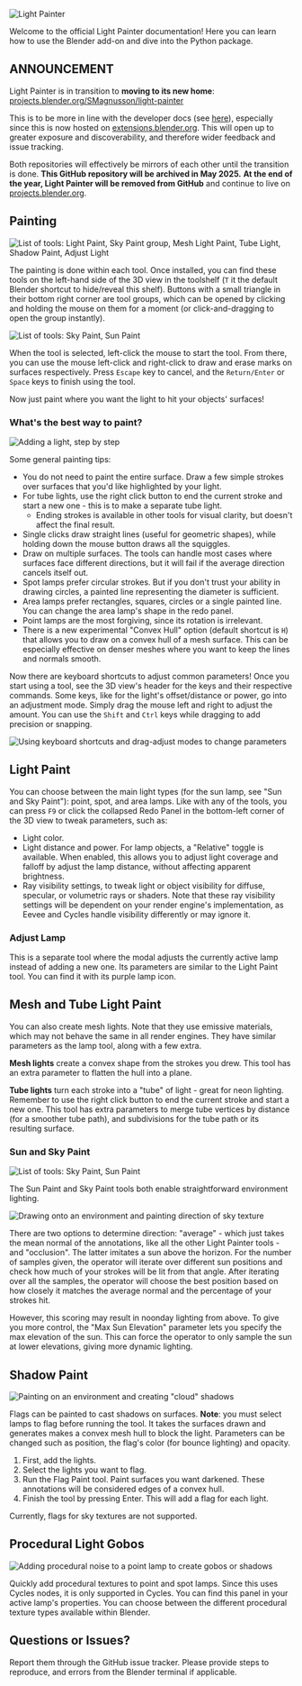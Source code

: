![Light Painter](/docs/assets/logo.png)

Welcome to the official Light Painter documentation!
Here you can learn how to use the Blender add-on and dive into the Python package.

## ANNOUNCEMENT

Light Painter is in transition to **moving to its new home**:
[projects.blender.org/SMagnusson/light-painter](https://projects.blender.org/SMagnusson/light-painter)

This is to be more in line with the developer docs
(see [here](https://developer.blender.org/docs/handbook/guidelines/hosted_extensions/)),
especially since this is now hosted on [extensions.blender.org](https://extensions.blender.org/add-ons/lightpainter/).
This will open up to greater exposure and discoverability, 
and therefore wider feedback and issue tracking.

Both repositories will effectively be mirrors of each other until the transition is done.
**This GitHub repository will be archived in May 2025.**
**At the end of the year, Light Painter will be removed from GitHub** and continue to live on
[projects.blender.org](https://projects.blender.org/SMagnusson/light-painter).

## Painting

![List of tools: Light Paint, Sky Paint group, Mesh Light Paint, Tube Light, Shadow Paint, Adjust Light](/docs/assets/tools.png)

The painting is done within each tool.
Once installed, you can find these tools on the left-hand side of the 3D view
in the toolshelf (`T` it the default Blender shortcut to hide/reveal this shelf).
Buttons with a small triangle in their bottom right corner are tool groups,
which can be opened by clicking and holding the mouse on them for a moment
(or click-and-dragging to open the group instantly).

![List of tools: Sky Paint, Sun Paint](/docs/assets/tool_group.png)

When the tool is selected, left-click the mouse to start the tool.
From there, you can use the mouse left-click and right-click
to draw and erase marks on surfaces respectively.
Press `Escape` key to cancel, and the `Return/Enter` or `Space` keys to finish using the tool.

Now just paint where you want the light to hit your objects' surfaces!

### What's the best way to paint?

![Adding a light, step by step](/docs/assets/painting_steps.gif)

Some general painting tips:

- You do not need to paint the entire surface. Draw a few simple strokes over surfaces that you'd like highlighted by your light.
- For tube lights, use the right click button to end the current stroke and start a new one - this is to make a separate tube light.
  - Ending strokes is available in other tools for visual clarity, but doesn't affect the final result.
- Single clicks draw straight lines (useful for geometric shapes), while holding down the mouse button draws all the squiggles.
- Draw on multiple surfaces. The tools can handle most cases
  where surfaces face different directions,
  but it will fail if the average direction cancels itself out.
- Spot lamps prefer circular strokes.
  But if you don't trust your ability in drawing circles,
  a painted line representing the diameter is sufficient.
- Area lamps prefer rectangles, squares, circles or a single painted line. You can change the area lamp's shape in the redo panel.
- Point lamps are the most forgiving, since its rotation is irrelevant.
- There is a new experimental "Convex Hull" option
(default shortcut is `H`)
that allows you to draw on a convex hull of a mesh surface.
This can be especially effective on denser meshes
where you want to keep the lines and normals smooth.

Now there are keyboard shortcuts to adjust common parameters! 
Once you start using a tool, see the 3D view's header for the keys and their respective commands.
Some keys, like for the light's offset/distance or power, go into an adjustment mode.
Simply drag the mouse left and right to adjust the amount.
You can use the `Shift` and `Ctrl` keys while dragging to add precision or snapping. 

![Using keyboard shortcuts and drag-adjust modes to change parameters](/docs/assets/keyboard_shortcuts.gif)

## Light Paint

You can choose between the main light types (for the sun lamp, see "Sun and Sky Paint"): point, spot, and area lamps.
Like with any of the tools, you can press `F9` or click the collapsed Redo Panel
in the bottom-left corner of the 3D view to tweak parameters, such as:
- Light color.
- Light distance and power. For lamp objects, a "Relative" toggle is available.
  When enabled, this allows you to adjust light coverage and falloff by adjust the lamp distance,
  without affecting apparent brightness.
- Ray visibility settings, to tweak light or object visibility 
  for diffuse, specular, or volumetric rays or shaders.
  Note that these ray visibility settings will be dependent on your render engine's implementation,
  as Eevee and Cycles handle visibility differently or may ignore it.

### Adjust Lamp

This is a separate tool where the modal adjusts the currently active lamp
instead of adding a new one. Its parameters are similar to the Light Paint tool.
You can find it with its purple lamp icon.

## Mesh and Tube Light Paint

You can also create mesh lights. Note that they use emissive materials,
which may not behave the same in all render engines.
They have similar parameters as the lamp tool, along with a few extra.

**Mesh lights** create a convex shape from the strokes you drew.
This tool has an extra parameter to flatten the hull into a plane.

**Tube lights** turn each stroke into a "tube" of light -
great for neon lighting.
Remember to use the right click button to end the current stroke and start a new one.
This tool has extra parameters to merge tube vertices by distance (for a smoother tube path),
and subdivisions for the tube path or its resulting surface.

### Sun and Sky Paint

![List of tools: Sky Paint, Sun Paint](/docs/assets/tool_group.png)

The Sun Paint and Sky Paint tools both enable straightforward environment lighting.

![Drawing onto an environment and painting direction of sky texture](/docs/assets/sky_paint.gif)

There are two options to determine direction: "average" -
which just takes the mean normal of the annotations, like all the other Light Painter tools -
and "occlusion". The latter imitates a sun above the horizon.
For the number of samples given, the operator will iterate over different sun positions
and check how much of your strokes will be lit from that angle.
After iterating over all the samples, the operator will choose the best position
based on how closely it matches the average normal
and the percentage of your strokes hit.

However, this scoring may result in noonday lighting from above.
To give you more control, the "Max Sun Elevation" parameter
lets you specify the max elevation of the sun.
This can force the operator to only sample the sun at lower elevations,
giving more dynamic lighting.

## Shadow Paint

![Painting on an environment and creating "cloud" shadows](/docs/assets/shadow_paint.gif)

Flags can be painted to cast shadows on surfaces.
**Note**: you must select lamps to flag before running the tool.
It takes the surfaces drawn and generates makes a convex mesh hull to block the light.
Parameters can be changed such as position,
the flag's color (for bounce lighting) and opacity.

1. First, add the lights.
2. Select the lights you want to flag.
3. Run the Flag Paint tool. Paint surfaces you want darkened.
   These annotations will be considered edges of a convex hull.
4. Finish the tool by pressing Enter. This will add a flag for each light.

Currently, flags for sky textures are not supported.

## Procedural Light Gobos

![Adding procedural noise to a point lamp to create gobos or shadows](/docs/assets/gobos.png)

Quickly add procedural textures to point and spot lamps.
Since this uses Cycles nodes, it is only supported in Cycles.
You can find this panel in your active lamp's properties.
You can choose between the different procedural texture types available within Blender.

## Questions or Issues?

Report them through the GitHub issue tracker.
Please provide steps to reproduce, and errors from the Blender terminal if applicable.